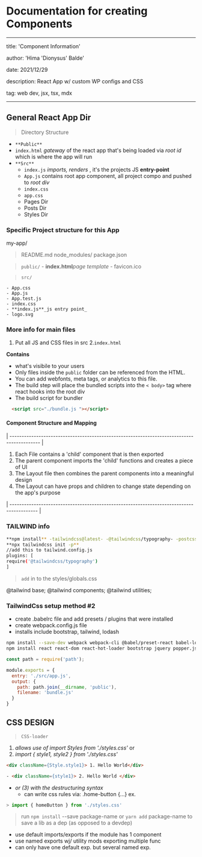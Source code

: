 
# Documentation for creating Components

---
title: 'Component Information'

author: 'Hima 'Dionysus' Balde'

date: 2021/12/29

description: React App w/ custom WP configs and CSS

tag: web dev, jsx, tsx, mdx

---

## General React App Dir

>Directory Structure

- `**Public**`
- `index.html` _gateway_ of the react app that's being loaded via _root id_ which is where the app will run
- `**Src**`
  - `index.js` _imports, renders_ , it's the projects JS **entry-point**
  - `App.js` contains root app component, all project compo and pushed to _root div_
  - `index.css`
  - `app.css`
  - Pages Dir
  - Posts Dir
  - Styles Dir

### Specific Project structure for this App

my-app/

  > README.md
  > node_modules/
  > package.json

  > `public/`
    - **index.html**_page template_
    - favicon.ico

  > `src/`

    - App.css
    - App.js
    - App.test.js
    - index.css
    - **index.js**_js entry point_
    - logo.svg

### More info for main files

1. Put all JS and CSS files in src
2.`index.html`

**Contains**

- what's visibile to your users
- Only files inside the `public` folder can be referenced from the HTML.
- You can add webfonts, meta tags, or analytics to this file.
- The build step will place the bundled scripts into the `< body>` tag where react hooks into the root div
- The build script for bundler

```html
  <script src="./bundle.js "></script>
```

#### Component Structure and Mapping

| ------------------------------------------------------------------------------------------ |

1. Each File contains a 'child' component that is then exported
2. The parent component imports the 'child' functions and creates a piece of UI
3. The Layout file then combines the parent components into a meaningful design
4. The Layout can have props and children to change state depending on the app's purpose

| ----------------------------------------------------------------------------------------- |

### TAILWIND info

```bash
**npm install** -tailwindcss@latest- -@tailwindcss/typography- -postcss@latest- -autoprefixer@latest-
**npx tailwindcss init -p**
//add this to tailwind.config.js
plugins: [
require('@tailwindcss/typography')
]
```

> `add` in to the styles/globals.css

@tailwind base;
@tailwind components;
@tailwind utilities;

### TailwindCss setup method #2

- create .babelrc file and add presets / plugins that were installed
- create webpack.config.js file
- installs include bootstrap, tailwind, lodash

```bash
npm install --save-dev webpack webpack-cli @babel/preset-react babel-loader @babel/core @babel/preset-env @hot-loader/react-dom webpack-dev-server css-loader style-loader html-webpack-plugin postcss-loader autoprefixer jest babel-jest css-loader style-loader file-loader url-loader lodash-webpack-plugin prettier
npm install react react-dom react-hot-loader bootstrap jquery popper.js tailwindcss lodash
```

```js 
const path = require('path');

module.exports = {
  entry: './src/app.js',
  output: {
    path: path.join(__dirname, 'public'),
    filename: 'bundle.js'
  }
}
```

## CSS DESIGN

> `CSS-loader`

1. _allows use of import Styles from './styles.css'_ or
2. _import { style1, style2 } from './styles.css'_

```html
<div className={Style.style1}> 1. Hello World</div>
```

```html
- <div className={style1}> 2. Hello World </div>
```

- _or (3) with the destructuring syntax_
  - can write css rules via: .home-button {...} ex.

```jsx
> import { homeButton } from './styles.css'
```

> run `npm install` --save package-name or `yarn add` package-name to save a lib as a dep (as opposed to a devdep)

- use default imports/exports if the module has 1 component
- use named exports wj/ utility mods exporting multiple func
- can only have one default exp. but several named exp.
